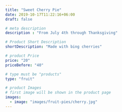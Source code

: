 ```yaml
---
title: "Sweet Cherry Pie"
date: 2019-10-17T11:22:16+06:00
draft: false

# meta description
description : "From July 4th through Thanksgiving"

# Product Short Description
shortDescription: "Made with bing cherries"

# product Price
price: "20"
priceBefore: "40"

# type must be "products"
type: "fruit"

# product Images
# first image will be shown in the product page
images:
  - image: "images/fruit-pies/cherry.jpg"
---
```


